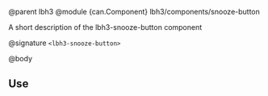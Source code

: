 @parent lbh3
@module {can.Component} lbh3/components/snooze-button <lbh3-snooze-button>

A short description of the lbh3-snooze-button component

@signature `<lbh3-snooze-button>`

@body

## Use

